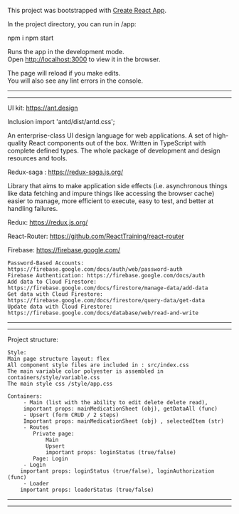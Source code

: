 This project was bootstrapped with [Create React App](https://github.com/facebook/create-react-app).

In the project directory, you can run in /app: 

npm i
npm start

Runs the app in the development mode.<br>
Open [http://localhost:3000](http://localhost:3000) to view it in the browser.

The page will reload if you make edits.<br>
You will also see any lint errors in the console.

-------------------------------------------------------------------------------
-------------------------------------------------------------------------------

UI kit: https://ant.design

Inclusion 
import 'antd/dist/antd.css';

An enterprise-class UI design language for web applications.
A set of high-quality React components out of the box.
Written in TypeScript with complete defined types.
The whole package of development and design resources and tools.

Redux-saga : https://redux-saga.js.org/

Library that aims to make application side effects (i.e. asynchronous things like data fetching and impure things like accessing the browser cache) easier to manage, more efficient to execute, easy to test, and better at handling failures.

Redux: https://redux.js.org/

React-Router: https://github.com/ReactTraining/react-router

Firebase: https://firebase.google.com/
    
    Password-Based Accounts: https://firebase.google.com/docs/auth/web/password-auth
    Firebase Authentication: https://firebase.google.com/docs/auth
    Add data to Cloud Firestore: https://firebase.google.com/docs/firestore/manage-data/add-data
    Get data with Cloud Firestore: https://firebase.google.com/docs/firestore/query-data/get-data
    Update data with Cloud Firestore: https://firebase.google.com/docs/database/web/read-and-write

-------------------------------------------------------------------------------
-------------------------------------------------------------------------------

Project structure:
 
    Style:
    Main page structure layout: flex
    All component style files are included in : src/index.css
    The main variable color polyester is assembled in containers/style/variable.css
    The main style css /style/app.css

    Containers:
         - Main (list with the ability to edit delete delete read),
         important props: mainMedicationSheet (obj), getDataAll (func)
         - Upsert (form CRUD / 2 steps)
         Important props: mainMedicationSheet (obj) , selectedItem (str)
         - Routes
            Private page: 
                Main 
                Upsert 
                important props: loginStatus (true/false)
            Page: Login   
         - Login
        important props: loginStatus (true/false), loginAuthorization (func)
         - Loader
        important props: loaderStatus (true/false)
    
-------------------------------------------------------------------------------
-------------------------------------------------------------------------------
